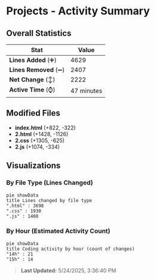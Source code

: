 # Projects - Activity Summary 

## Overall Statistics

| Stat                   | Value                                                             |
| ---------------------- | ----------------------------------------------------------------- |
| **Lines Added** (➕)   | 4629                                          |
| **Lines Removed** (➖) | 2407                                        |
| **Net Change** (↕)    | 2222                |
| **Active Time** (⌚)   | 47 minutes |


## Modified Files
- **index.html** (+822, -322)
- **2.html** (+1428, -1126)
- **2.css** (+1305, -625)
- **2.js** (+1074, -334)

## Visualizations

### By File Type (Lines Changed)

```mermaid
pie showData
title Lines changed by file type
".html" : 3698
".css" : 1930
".js" : 1408
```

### By Hour (Estimated Activity Count)

```mermaid
pie showData
title Coding activity by hour (count of changes)
"14h" : 21
"15h" : 14
```


> **Last Updated:** 5/24/2025, 3:36:40 PM